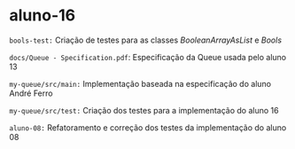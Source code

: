 # aluno-16


`bools-test:` Criação de testes para as classes *BooleanArrayAsList* e *Bools*

`docs/Queue - Specification.pdf`: Especificação da Queue usada pelo aluno 13

`my-queue/src/main:` Implementação baseada na especificação do aluno André Ferro

`my-queue/src/test:` Criação dos testes para a implementação do aluno 16

`aluno-08:` Refatoramento e correção dos testes da implementação do aluno 08
